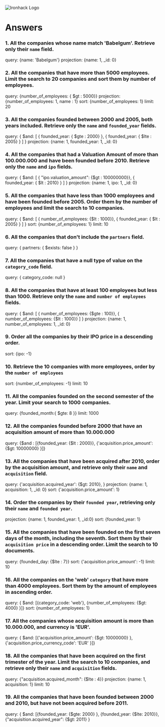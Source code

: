 ![Ironhack Logo](https://i.imgur.com/1QgrNNw.png)

# Answers

### 1. All the companies whose name match 'Babelgum'. Retrieve only their `name` field.

<!-- Your Code Goes Here -->
query: {name: 'Babelgum'}
projection: {name: 1, _id: 0}


### 2. All the companies that have more than 5000 employees. Limit the search to 20 companies and sort them by **number of employees**.

<!-- Your Code Goes Here -->
query: {number_of_employees: { $gt : 5000}}
projection: {number_of_employees: 1, name : 1}
sort: {number_of_employees: 1}
limit: 20

### 3. All the companies founded between 2000 and 2005, both years included. Retrieve only the `name` and `founded_year` fields.

<!-- Your Code Goes Here -->
query: { $and: [ { founded_year: { $gte : 2000} }, { founded_year: { $lte : 2005} } ] }
projection: {name: 1, founded_year: 1, _id: 0}


### 4. All the companies that had a Valuation Amount of more than 100.000.000 and have been founded before 2010. Retrieve only the `name` and `ipo` fields.

<!-- Your Code Goes Here -->
query: { $and: [  { "ipo.valuation_amount": {$gt : 100000000}}, { founded_year: { $lt : 2010} } ] }
projection: {name: 1, ipo: 1, _id: 0}


### 5. All the companies that have less than 1000 employees and have been founded before 2005. Order them by the number of employees and limit the search to 10 companies.

<!-- Your Code Goes Here -->
query: { $and: [  { number_of_employees: {$lt : 1000}}, { founded_year: { $lt : 2005} } ] }
sort: {number_of_employees: 1}
limit: 10
### 6. All the companies that don't include the `partners` field.

<!-- Your Code Goes Here -->
query: { partners: { $exists: false } }


### 7. All the companies that have a null type of value on the `category_code` field.

<!-- Your Code Goes Here -->
query: { category_code: null }


### 8. All the companies that have at least 100 employees but less than 1000. Retrieve only the `name` and `number of employees` fields.

<!-- Your Code Goes Here -->

query: { $and: [  { number_of_employees: {$gte : 100}}, { number_of_employees: {$lt : 1000}} ] }
projection: {name: 1, number_of_employees: 1, _id: 0}


### 9. Order all the companies by their IPO price in a descending order.

<!-- Your Code Goes Here -->

sort: {ipo: -1}


### 10. Retrieve the 10 companies with more employees, order by the `number of employees`

<!-- Your Code Goes Here -->
sort: {number_of_employees: -1}
limit: 10

### 11. All the companies founded on the second semester of the year. Limit your search to 1000 companies.

<!-- Your Code Goes Here -->
query: {founded_month:{ $gte: 8 }}
limit: 1000

### 12. All the companies founded before 2000 that have an acquisition amount of more than 10.000.000

<!-- Your Code Goes Here -->
query: {$and : [{founded_year: {$lt : 2000}}, {'acquisition.price_amount': {$gt: 10000000} }]}


### 13. All the companies that have been acquired after 2010, order by the acquisition amount, and retrieve only their `name` and `acquisition` field.

<!-- Your Code Goes Here -->
query: {'acquisition.acquired_year': {$gt: 2010}, }
projection: {name: 1, acquisition: 1, _id: 0}
sort: {'acquisition.price_amount': 1}


### 14. Order the companies by their `founded year`, retrieving only their `name` and `founded year`.

<!-- Your Code Goes Here -->
projection: {name: 1, founded_year: 1, _id:0}
sort: {founded_year: 1}



### 15. All the companies that have been founded on the first seven days of the month, including the seventh. Sort them by their `acquisition price` in a descending order. Limit the search to 10 documents.

<!-- Your Code Goes Here -->
query: {founded_day: {$lte : 7}}
sort: {'acquisition.price_amount': -1}
limit: 10

### 16. All the companies on the 'web' `category` that have more than 4000 employees. Sort them by the amount of employees in ascending order.

<!-- Your Code Goes Here -->
query: { $and: [{category_code: 'web'}, {number_of_employees: {$gt: 4000} }]}
sort: {number_of_employees: 1}


### 17. All the companies whose acquisition amount is more than 10.000.000, and currency is 'EUR'.

<!-- Your Code Goes Here -->
query: { $and: [{'acquisition.price_amount': {$gt: 10000000} }, {'acquisition.price_currency_code': 'EUR' }]}


### 18. All the companies that have been acquired on the first trimester of the year. Limit the search to 10 companies, and retrieve only their `name` and `acquisition` fields.

<!-- Your Code Goes Here -->
query: {"acquisition.acquired_month": {$lte : 4}}
projection: {name: 1, acquisition: 1}
limit: 10

### 19. All the companies that have been founded between 2000 and 2010, but have not been acquired before 2011.

<!-- Your Code Goes Here -->
query: { $and: [{founded_year: {$gte: 2000} }, {founded_year: {$lte: 2010}}, {"acquisition.acquired_year": {$gt: 2011} }


